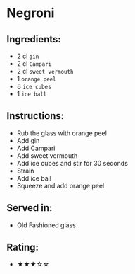 # Negroni

## Ingredients:
- 2 cl `gin`
- 2 cl `Campari`
- 2 cl `sweet vermouth`
- 1 `orange peel`
- 8 `ice cubes`
- 1 `ice ball`

## Instructions:
- Rub the glass with orange peel
- Add gin
- Add Campari
- Add sweet vermouth
- Add ice cubes and stir for 30 seconds
- Strain
- Add ice ball
- Squeeze and add orange peel

## Served in:
- Old Fashioned glass

## Rating:
- ★★★☆☆